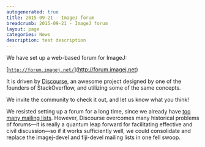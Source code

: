 ```yaml
---
autogenerated: true
title: 2015-09-21 - ImageJ forum
breadcrumb: 2015-09-21 - ImageJ forum
layout: page
categories: News
description: test description
---
```


We have set up a web-based forum for ImageJ:

[[`http://forum.imagej.net/`](http://forum.imagej.net/)](http://forum.imagej.net)

It is driven by [Discourse](http://www.discourse.org/), an awesome project designed by one of the founders of StackOverflow, and utilizing some of the same concepts.

We invite the community to check it out, and let us know what you think!

We resisted setting up a forum for a long time, since we already have [too many mailing lists](Mailing_Lists). However, Discourse overcomes many historical problems of forums—it is really a quantum leap forward for facilitating effective and civil discussion—so if it works sufficiently well, we could consolidate and replace the imagej-devel and fiji-devel mailing lists in one fell swoop.


